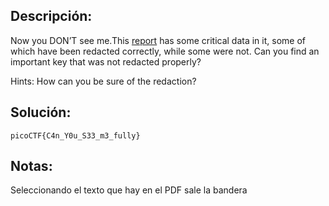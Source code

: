 ## Descripción:
Now you DON’T see me.This [report](https://artifacts.picoctf.net/c/84/Financial_Report_for_ABC_Labs.pdf) has some critical data in it, some of which have been redacted correctly, while some were not. Can you find an important key that was not redacted properly?

Hints:
How can you be sure of the redaction?
## Solución:
```
picoCTF{C4n_Y0u_S33_m3_fully}
```

## Notas:
Seleccionando el texto que hay en el PDF sale la bandera

